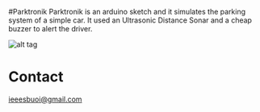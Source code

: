 #Parktronik
Parktronik is an arduino sketch and it simulates the parking system of a simple car. It used an Ultrasonic Distance Sonar and a cheap buzzer to alert the driver.

![alt tag](http:///github.com/ieeesbuoi/Parktronik/parktronik.jpg)

# Contact
ieeesbuoi@gmail.com
